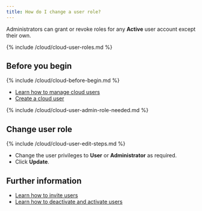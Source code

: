 ```yaml
---
title: How do I change a user role?
---
```


Administrators can grant or revoke roles for any **Active** user account except their own.

{% include /cloud/cloud-user-roles.md %}

## Before you begin

{% include /cloud/cloud-before-begin.md %}
* [Learn how to manage cloud users](/cloud/cloud-configuration/cloud-users-manage)
* [Create a cloud user](/cloud/cloud-configuration/cloud-users-create)

{% include /cloud/cloud-user-admin-role-needed.md %}

## Change user role

{% include /cloud/cloud-user-edit-steps.md %}
* Change the user privileges to **User** or **Administrator** as required.
* Click **Update**.

## Further information

* [Learn how to invite users](/cloud/cloud-configuration/cloud-user-invite)
* [Learn how to deactivate and activate users](/cloud/cloud-configuration/cloud-user-deactivate)
